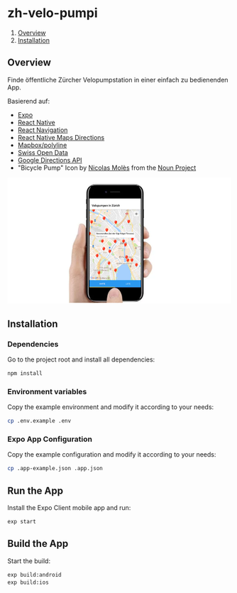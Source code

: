 # zh-velo-pumpi

1. [Overview](#overview)
2. [Installation](#installation)

## Overview
Finde öffentliche Zürcher Velopumpstation in einer einfach zu bedienenden App.

Basierend auf:
 - [Expo](https://exp.host/@booooza/zhvelopumpi)
 - [React Native](https://facebook.github.io/react-native/)
 - [React Navigation](https://github.com/react-navigation/react-navigation)
 - [React Native Maps Directions](https://github.com/bramus/react-native-maps-directions)
 - [Mapbox/polyline](https://github.com/mapbox/polyline)
 - [Swiss Open Data](https://opendata.swiss/de/dataset/velopumpstationen-in-der-stadt-zurich1)
 - [Google Directions API](https://developers.google.com/maps/documentation/directions/)
 - "Bicycle Pump" Icon by [Nicolas Molès](https://thenounproject.com/nicolas.moles/) from the [Noun Project](https://thenounproject.com)

![Alt text](/app.png?raw=true "App Screenshot")

## Installation
### Dependencies
Go to the project root and install all dependencies:
```bash
npm install
```
### Environment variables

Copy the example environment and modify it according to your needs:

```bash
cp .env.example .env
```
### Expo App Configuration
Copy the example configuration and modify it according to your needs:
```bash
cp .app-example.json .app.json
```

## Run the App
Install the Expo Client mobile app and run:
```bash
exp start
```

## Build the App
Start the build:
```bash
exp build:android
exp build:ios
```
